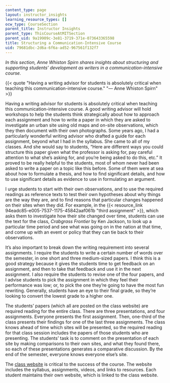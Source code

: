 ```yaml
---
content_type: page
layout: instructor_insights
learning_resource_types: []
ocw_type: CourseSection
parent_title: Instructor Insights
parent_type: ThisCourseAtMITSection
parent_uid: 9a19909c-3e81-3719-371e-073643365598
title: Structuring a Communication-Intensive Course
uid: 79681dbc-2d6a-6f6a-ad52-967561f132f7
---
```


_In this section, Anne Whiston Spirn shares insights about structuring and supporting students’ development as writers in a communication-intensive course._

{{< quote "Having a writing advisor for students is absolutely critical when teaching this communication-intensive course." "— Anne Whiston Spirn" >}}

Having a writing advisor for students is absolutely critical when teaching this communication-intensive course. A good writing advisor will hold workshops to help the students think strategically about how to approach each assignment and how to write a paper in which they are asked to investigate an urban site using old maps and on-site observations, which they then document with their own photographs. Some years ago, I had a particularly wonderful writing advisor who drafted a guide for each assignment, beyond what I had in the syllabus. She came to all of my classes. And she would say to students, “Here are different ways you could structure this paper given what the professor is asking for, pay careful attention to what she’s asking for, and you’re being asked to do this, etc.” It proved to be really helpful to the students, most of whom never had been asked to write a paper on a topic like this before. Some of them were at sea about how to formulate a thesis, and how to find significant details, and how to use significant details as evidence to use in formulating an argument.

I urge students to start with their own observations, and to use the required readings as reference texts to test their own hypotheses about why things are the way they are, and to find reasons that particular changes happened on their sites when they did. For example, in the {{< resource_link 94eadc85-e005-7537-1175-45842aaf061b "third assignment" >}}, which asks them to investigate how their site changed over time, students can use the text for the class, _Crabgrass Frontier_ by Ken Jackson, to look up a particular time period and see what was going on in the nation at that time, and come up with an event or policy that they can tie back to their observations.

It’s also important to break down the writing requirement into several assignments. I require the students to write a certain number of words over the semester, in one short and three medium-sized papers. I think this is a good strategy because it gives the students time to get feedback on an assignment, and then to take that feedback and use it in the next assignment. I also require the students to revise one of the four papers, and I advise students to pick the assignment in which they feel their performance was low; or, to pick the one they’re going to have the most fun rewriting. Generally, students have an eye to their final grade, so they’re looking to convert the lowest grade to a higher one.

The students’ papers (which all are posted on the class website) are required reading for the entire class. There are three presentations, and four assignments. Everyone presents the first assignment. Then, one-third of the class presents their findings for one of the last three assignments. The class knows ahead of time which sites will be presented, so the required reading for that class session includes the papers of those students who are presenting. The students’ task is to comment on the presentation of each site by making comparisons to their own sites, and what they found there, so each of these presentations generates a comparative discussion. By the end of the semester, everyone knows everyone else’s site.

The [class website](http://web.mit.edu/thecity/) is critical to the success of the course. The website includes the syllabus, assignments, videos, and links to resources. Each student maintains their own website, which is linked to the class website.